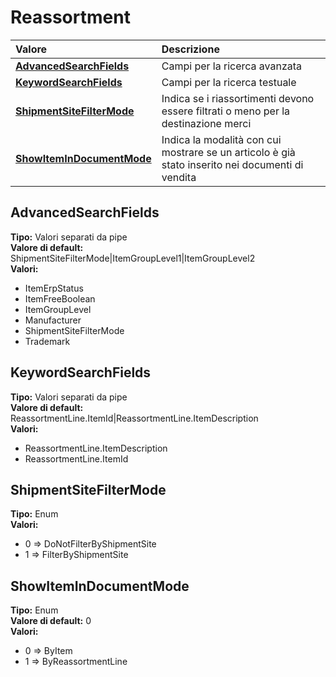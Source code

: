 # Reassortment

| Valore | Descrizione |
| :--- | :--- |
| [**AdvancedSearchFields**](reassortment.md#advancedsearchfields) | Campi per la ricerca avanzata |
| [**KeywordSearchFields**](reassortment.md#keywordsearchfields) | Campi per la ricerca testuale |
| [**ShipmentSiteFilterMode**](reassortment.md#shipmentsitefiltermode) | Indica se i riassortimenti devono essere filtrati o meno per la destinazione merci |
| [**ShowItemInDocumentMode**](reassortment.md#showitemindocumentmode) | Indica la modalità con cui mostrare se un articolo è già stato inserito nei documenti di vendita |

## AdvancedSearchFields

**Tipo:** Valori separati da pipe  
**Valore di default:** ShipmentSiteFilterMode\|ItemGroupLevel1\|ItemGroupLevel2  
**Valori:**

* ItemErpStatus
* ItemFreeBoolean
* ItemGroupLevel
* Manufacturer
* ShipmentSiteFilterMode
* Trademark

## KeywordSearchFields

**Tipo:** Valori separati da pipe  
**Valore di default:** ReassortmentLine.ItemId\|ReassortmentLine.ItemDescription  
**Valori:**

* ReassortmentLine.ItemDescription
* ReassortmentLine.ItemId

## ShipmentSiteFilterMode

**Tipo:** Enum  
**Valori:**

* 0 =&gt; DoNotFilterByShipmentSite
* 1 =&gt; FilterByShipmentSite

## ShowItemInDocumentMode

**Tipo:** Enum  
**Valore di default:** 0  
**Valori:**

* 0 =&gt; ByItem
* 1 =&gt; ByReassortmentLine
